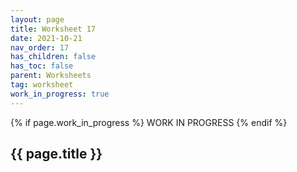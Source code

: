 ```yaml
---
layout: page
title: Worksheet 17
date: 2021-10-21
nav_order: 17
has_children: false
has_toc: false
parent: Worksheets
tag: worksheet
work_in_progress: true
---
```


{% if page.work_in_progress %}
    WORK IN PROGRESS
{% endif %}

## {{ page.title }}